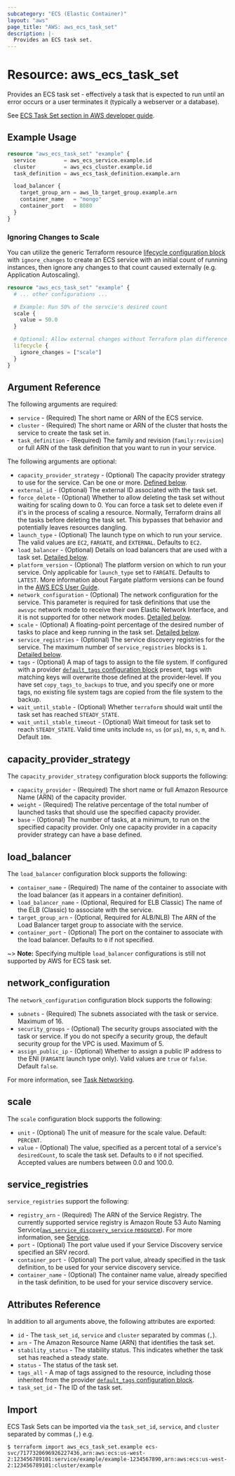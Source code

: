 ```yaml
---
subcategory: "ECS (Elastic Container)"
layout: "aws"
page_title: "AWS: aws_ecs_task_set"
description: |-
  Provides an ECS task set.
---
```


# Resource: aws_ecs_task_set

Provides an ECS task set - effectively a task that is expected to run until an error occurs or a user terminates it (typically a webserver or a database).

See [ECS Task Set section in AWS developer guide](https://docs.aws.amazon.com/AmazonECS/latest/developerguide/deployment-type-external.html).

## Example Usage

```terraform
resource "aws_ecs_task_set" "example" {
  service         = aws_ecs_service.example.id
  cluster         = aws_ecs_cluster.example.id
  task_definition = aws_ecs_task_definition.example.arn

  load_balancer {
    target_group_arn = aws_lb_target_group.example.arn
    container_name   = "mongo"
    container_port   = 8080
  }
}
```

### Ignoring Changes to Scale

You can utilize the generic Terraform resource [lifecycle configuration block](https://www.terraform.io/docs/configuration/meta-arguments/lifecycle.html) with `ignore_changes` to create an ECS service with an initial count of running instances, then ignore any changes to that count caused externally (e.g. Application Autoscaling).

```terraform
resource "aws_ecs_task_set" "example" {
  # ... other configurations ...

  # Example: Run 50% of the servcie's desired count
  scale {
    value = 50.0
  }

  # Optional: Allow external changes without Terraform plan difference
  lifecycle {
    ignore_changes = ["scale"]
  }
}
```

## Argument Reference

The following arguments are required:

* `service` - (Required) The short name or ARN of the ECS service.
* `cluster` - (Required) The short name or ARN of the cluster that hosts the service to create the task set in.
* `task_definition` - (Required) The family and revision (`family:revision`) or full ARN of the task definition that you want to run in your service.

The following arguments are optional:

* `capacity_provider_strategy` - (Optional) The capacity provider strategy to use for the service. Can be one or more.  [Defined below](#capacity_provider_strategy).
* `external_id` - (Optional) The external ID associated with the task set.
* `force_delete` - (Optional) Whether to allow deleting the task set without waiting for scaling down to 0. You can force a task set to delete even if it's in the process of scaling a resource. Normally, Terraform drains all the tasks before deleting the task set. This bypasses that behavior and potentially leaves resources dangling.
* `launch_type` - (Optional) The launch type on which to run your service. The valid values are `EC2`, `FARGATE`, and `EXTERNAL`. Defaults to `EC2`.
* `load_balancer` - (Optional) Details on load balancers that are used with a task set. [Detailed below](#load_balancer).
* `platform_version` - (Optional) The platform version on which to run your service. Only applicable for `launch_type` set to `FARGATE`. Defaults to `LATEST`. More information about Fargate platform versions can be found in the [AWS ECS User Guide](https://docs.aws.amazon.com/AmazonECS/latest/developerguide/platform_versions.html).
* `network_configuration` - (Optional) The network configuration for the service. This parameter is required for task definitions that use the `awsvpc` network mode to receive their own Elastic Network Interface, and it is not supported for other network modes. [Detailed below](#network_configuration).
* `scale` - (Optional) A floating-point percentage of the desired number of tasks to place and keep running in the task set. [Detailed below](#scale).
* `service_registries` - (Optional) The service discovery registries for the service. The maximum number of `service_registries` blocks is `1`. [Detailed below](#service_registries).
* `tags` - (Optional) A map of tags to assign to the file system. If configured with a provider [`default_tags` configuration block](/docs/providers/aws/index.html#default_tags-configuration-block) present, tags with matching keys will overwrite those defined at the provider-level. If you have set `copy_tags_to_backups` to true, and you specify one or more tags, no existing file system tags are copied from the file system to the backup.
* `wait_until_stable` - (Optional) Whether `terraform` should wait until the task set has reached `STEADY_STATE`.
* `wait_until_stable_timeout` - (Optional) Wait timeout for task set to reach `STEADY_STATE`. Valid time units include `ns`, `us` (or `µs`), `ms`, `s`, `m`, and `h`. Default `10m`.

## capacity_provider_strategy

The `capacity_provider_strategy` configuration block supports the following:

* `capacity_provider` - (Required) The short name or full Amazon Resource Name (ARN) of the capacity provider.
* `weight` - (Required) The relative percentage of the total number of launched tasks that should use the specified capacity provider.
* `base` - (Optional) The number of tasks, at a minimum, to run on the specified capacity provider. Only one capacity provider in a capacity provider strategy can have a base defined.

## load_balancer

The `load_balancer` configuration block supports the following:

* `container_name` - (Required) The name of the container to associate with the load balancer (as it appears in a container definition).
* `load_balancer_name` - (Optional, Required for ELB Classic) The name of the ELB (Classic) to associate with the service.
* `target_group_arn` - (Optional, Required for ALB/NLB) The ARN of the Load Balancer target group to associate with the service.
* `container_port` - (Optional) The port on the container to associate with the load balancer. Defaults to `0` if not specified.

~> **Note:** Specifying multiple `load_balancer` configurations is still not supported by AWS for ECS task set.

## network_configuration

The `network_configuration` configuration block supports the following:

* `subnets` - (Required) The subnets associated with the task or service. Maximum of 16.
* `security_groups` - (Optional) The security groups associated with the task or service. If you do not specify a security group, the default security group for the VPC is used. Maximum of 5.
* `assign_public_ip` - (Optional) Whether to assign a public IP address to the ENI (`FARGATE` launch type only). Valid values are `true` or `false`. Default `false`.

For more information, see [Task Networking](https://docs.aws.amazon.com/AmazonECS/latest/developerguide/task-networking.html).

## scale

The `scale` configuration block supports the following:

* `unit` - (Optional) The unit of measure for the scale value. Default: `PERCENT`.
* `value` - (Optional) The value, specified as a percent total of a service's `desiredCount`, to scale the task set. Defaults to `0` if not specified. Accepted values are numbers between 0.0 and 100.0.

## service_registries

`service_registries` support the following:

* `registry_arn` - (Required) The ARN of the Service Registry. The currently supported service registry is Amazon Route 53 Auto Naming Service([`aws_service_discovery_service` resource](/docs/providers/aws/r/service_discovery_service.html)). For more information, see [Service](https://docs.aws.amazon.com/Route53/latest/APIReference/API_autonaming_Service.html).
* `port` - (Optional) The port value used if your Service Discovery service specified an SRV record.
* `container_port` - (Optional) The port value, already specified in the task definition, to be used for your service discovery service.
* `container_name` - (Optional) The container name value, already specified in the task definition, to be used for your service discovery service.

## Attributes Reference

In addition to all arguments above, the following attributes are exported:

* `id` - The `task_set_id`, `service` and `cluster` separated by commas (`,`).
* `arn` - The Amazon Resource Name (ARN) that identifies the task set.
* `stability_status` - The stability status. This indicates whether the task set has reached a steady state.
* `status` - The status of the task set.
* `tags_all` - A map of tags assigned to the resource, including those inherited from the provider [`default_tags` configuration block](/docs/providers/aws/index.html#default_tags-configuration-block).
* `task_set_id` - The ID of the task set.

## Import

ECS Task Sets can be imported via the `task_set_id`, `service`, and `cluster` separated by commas (`,`) e.g.

```
$ terraform import aws_ecs_task_set.example ecs-svc/7177320696926227436,arn:aws:ecs:us-west-2:123456789101:service/example/example-1234567890,arn:aws:ecs:us-west-2:123456789101:cluster/example
```
